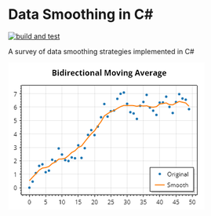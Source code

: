 # Data Smoothing in C#

[![build and test](https://github.com/swharden/csharp-data-smoothing/actions/workflows/cicd.yaml/badge.svg)](https://github.com/swharden/csharp-data-smoothing/actions/workflows/cicd.yaml)

A survey of data smoothing strategies implemented in C#

![](dev/images/Test_BidirectionalMovingAverage.png)